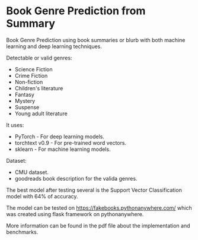 # Book Genre Prediction from Summary
Book Genre Prediction using book summaries or blurb with both machine learning and deep learning techniques.

Detectable or valid genres:
* Science Fiction
* Crime Fiction
* Non-fiction
* Children's literature
* Fantasy
* Mystery
* Suspense
* Young adult literature


It uses:
* PyTorch - For deep learning models.
* torchtext v0.9 - For pre-trained word vectors.
* sklearn - For machine learning models.

Dataset:
* CMU dataset.
* goodreads book description for the valida genres.

The best model after testing several is the Support Vector Classification model with 64% of accuracy.

The model can be tested on https://fakebooks.pythonanywhere.com/ which was created using flask framework on pythonanywhere.

More information can be found in the pdf file about the implementation and benchmarks.
